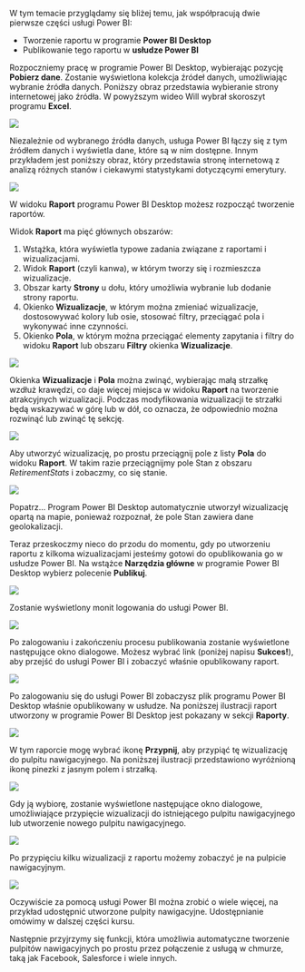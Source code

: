 W tym temacie przyglądamy się bliżej temu, jak współpracują dwie pierwsze części usługi Power BI:

* Tworzenie raportu w programie **Power BI Desktop**
* Publikowanie tego raportu w **usłudze Power BI**

Rozpoczniemy pracę w programie Power BI Desktop, wybierając pozycję **Pobierz dane**. Zostanie wyświetlona kolekcja źródeł danych, umożliwiając wybranie źródła danych. Poniższy obraz przedstawia wybieranie strony internetowej jako źródła. W powyższym wideo Will wybrał skoroszyt programu **Excel**.

![](media/0-2-get-started-power-bi-desktop/c0a2_1.png)

Niezależnie od wybranego źródła danych, usługa Power BI łączy się z tym źródłem danych i wyświetla dane, które są w nim dostępne. Innym przykładem jest poniższy obraz, który przedstawia stronę internetową z analizą różnych stanów i ciekawymi statystykami dotyczącymi emerytury.

![](media/0-2-get-started-power-bi-desktop/c0a2_2.png)

W widoku **Raport** programu Power BI Desktop możesz rozpocząć tworzenie raportów.

Widok **Raport** ma pięć głównych obszarów:

1. Wstążka, która wyświetla typowe zadania związane z raportami i wizualizacjami.
2. Widok **Raport** (czyli kanwa), w którym tworzy się i rozmieszcza wizualizacje.
3. Obszar karty **Strony** u dołu, który umożliwia wybranie lub dodanie strony raportu.
4. Okienko **Wizualizacje**, w którym można zmieniać wizualizacje, dostosowywać kolory lub osie, stosować filtry, przeciągać pola i wykonywać inne czynności.
5. Okienko **Pola**, w którym można przeciągać elementy zapytania i filtry do widoku **Raport** lub obszaru **Filtry** okienka **Wizualizacje**.

![](media/0-2-get-started-power-bi-desktop/c0a2_3.png)

Okienka **Wizualizacje** i **Pola** można zwinąć, wybierając małą strzałkę wzdłuż krawędzi, co daje więcej miejsca w widoku **Raport** na tworzenie atrakcyjnych wizualizacji. Podczas modyfikowania wizualizacji te strzałki będą wskazywać w górę lub w dół, co oznacza, że odpowiednio można rozwinąć lub zwinąć tę sekcję.

![](media/0-2-get-started-power-bi-desktop/c0a2_4.png)

Aby utworzyć wizualizację, po prostu przeciągnij pole z listy **Pola** do widoku **Raport**. W takim razie przeciągnijmy pole Stan z obszaru *RetirementStats* i zobaczmy, co się stanie.

![](media/0-2-get-started-power-bi-desktop/c0a2_5.png)

Popatrz... Program Power BI Desktop automatycznie utworzył wizualizację opartą na mapie, ponieważ rozpoznał, że pole Stan zawiera dane geolokalizacji.

Teraz przeskoczmy nieco do przodu do momentu, gdy po utworzeniu raportu z kilkoma wizualizacjami jesteśmy gotowi do opublikowania go w usłudze Power BI. Na wstążce **Narzędzia główne** w programie Power BI Desktop wybierz polecenie **Publikuj**.

![](media/0-2-get-started-power-bi-desktop/c0a2_6.png)

Zostanie wyświetlony monit logowania do usługi Power BI.

![](media/0-2-get-started-power-bi-desktop/c0a2_7.png)

Po zalogowaniu i zakończeniu procesu publikowania zostanie wyświetlone następujące okno dialogowe. Możesz wybrać link (poniżej napisu **Sukces!**), aby przejść do usługi Power BI i zobaczyć właśnie opublikowany raport.

![](media/0-2-get-started-power-bi-desktop/c0a2_8.png)

Po zalogowaniu się do usługi Power BI zobaczysz plik programu Power BI Desktop właśnie opublikowany w usłudze. Na poniższej ilustracji raport utworzony w programie Power BI Desktop jest pokazany w sekcji **Raporty**.

![](media/0-2-get-started-power-bi-desktop/c0a2_9.png)

W tym raporcie mogę wybrać ikonę **Przypnij**, aby przypiąć tę wizualizację do pulpitu nawigacyjnego. Na poniższej ilustracji przedstawiono wyróżnioną ikonę pinezki z jasnym polem i strzałką.

![](media/0-2-get-started-power-bi-desktop/c0a2_10.png)

Gdy ją wybiorę, zostanie wyświetlone następujące okno dialogowe, umożliwiające przypięcie wizualizacji do istniejącego pulpitu nawigacyjnego lub utworzenie nowego pulpitu nawigacyjnego.

![](media/0-2-get-started-power-bi-desktop/c0a2_11.png)

Po przypięciu kilku wizualizacji z raportu możemy zobaczyć je na pulpicie nawigacyjnym.

![](media/0-2-get-started-power-bi-desktop/c0a2_12.png)

Oczywiście za pomocą usługi Power BI można zrobić o wiele więcej, na przykład udostępnić utworzone pulpity nawigacyjne. Udostępnianie omówimy w dalszej części kursu.

Następnie przyjrzymy się funkcji, która umożliwia automatyczne tworzenie pulpitów nawigacyjnych po prostu przez połączenie z usługą w chmurze, taką jak Facebook, Salesforce i wiele innych.

